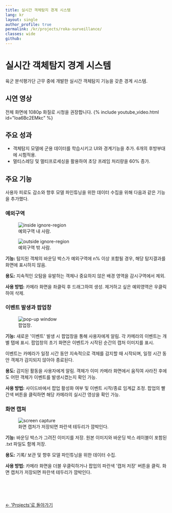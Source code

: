 ```yaml
---
title: 실시간 객체탐지 경계 시스템
lang: kr
layout: single
author_profile: true
permalink: /kr/projects/roka-surveillance/
classes: wide
github:
---
```


# 실시간 객체탐지 경계 시스템

육군 분석평가단 근무 중에 개발한 실시간 객체탐지 기능을 갖춘 경계 시스템.

## 시연 영상

전체 화면에 1080p 화질로 시청을 권장합니다.
{% include youtube_video.html id="loa6Bc2EMkc" %}

## 주요 성과

- 객체탐지 모델에 군용 데이터를 학습시키고 UI와 경계기능을 추가. 6개의 후방부대에 시험적용.
- 멀티스레딩 및 멀티프로세싱을 활용하여 초당 프레임 처리량을 60% 증가.

## 주요 기능

사용자 피로도 감소와 향후 모델 파인튜닝을 위한 데이터 수집을 위해 다음과 같은 기능을 추가했다.

### 예외구역

<div class="side-by-side">
  <figure style="width: 35%" class="responsive-width" id="ignore-region1">
    <img
      src="{{ site.url }}{{ site.baseurl }}/assets/images/roka-surveillance/ignore-region1.png"
      alt="inside ignore-region">
    <figcaption>예외구역 내 사람.</figcaption>
  </figure>
  <figure style="width: 35%" class="responsive-width">
    <img
      src="{{ site.url }}{{ site.baseurl }}/assets/images/roka-surveillance/ignore-region2.jpg"
      alt="outside ignore-region">
    <figcaption>예외구역 밖 사람.</figcaption>
  </figure>
</div>

**기능:** 탐지된 객체의 바운딩 박스가 예외구역에 n% 이상 포함될 경우, 해당 탐지결과를 화면에 표시하지 않음.

**용도:** 지속적인 오탐을 유발하는 객체나 중요하지 않은 배경 영역을 감시구역에서 제외.

**사용 방법:** 카메라 화면을 좌클릭 후 드래그하여 생성. 제거하고 싶은 예외영역은 우클릭하여 삭제.

### 이벤트 발생과 팝업창

<figure style="width: 500px" class="align-left">
  <img
    src="{{ site.url }}{{ site.baseurl }}/assets/images/roka-surveillance/pop-up.png"
    alt="pop-up window">
  <figcaption>팝업창.</figcaption>
</figure>

**기능:** 새로운 '이벤트' 발생 시 팝업창을 통해 사용자에게 알림. 각 카메라의 이벤트는 개별 탭에 표시. 팝업창의 초기 화면은 이벤트가 시작된 순간의 캡처 이미지를 표시.

이벤트는 카메라가 일정 시간 동안 지속적으로 객체를 감지할 때 시작되며, 일정 시간 동안 객체가 감지되지 않아야 종료된다.

**용도:** 감지된 활동을 사용자에게 알림. 객체가 이미 카메라 화면에서 움직여 사라진 후에도 어떤 객체가 이벤트를 발생시켰는지 확인 가능.

**사용 방법:** 사이드바에서 팝업 활성화 여부 및 이벤트 시작/종료 임계값 조정. 팝업의 빨간색 버튼을 클릭하면 해당 카메라의 실시간 영상을 확인 가능.

### 화면 캡쳐

<figure style="width: 500px" class="align-left">
  <img
    src="{{ site.url }}{{ site.baseurl }}/assets/images/roka-surveillance/screen-capture.png"
    alt="screen capture">
  <figcaption>화면 캡처가 저장되면 파란색 테두리가 깜박인다.</figcaption>
</figure>

**기능:** 바운딩 박스가 그려진 이미지를 저장. 원본 이미지와 바운딩 박스 레이블이 포함된 .txt 파일도 함께 저장.

**용도:** 기록/ 보관 및 향후 모델 파인튜닝을 위한 데이터 수집.

**사용 방법:** 카메라 화면을 더블 우클릭하거나 팝업의 파란색 '캡처 저장' 버튼을 클릭. 화면 캡처가 저장되면 파란색 테두리가 깜박인다.

<br><br><br><br>
<a href="{{ site.url }}{{ site.baseurl }}/kr/projects/">← 'Projects'로 돌아가기</a>

